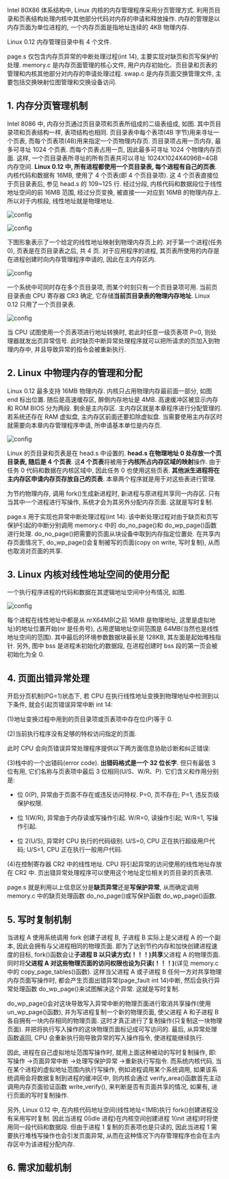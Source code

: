 Intel 80X86 体系结构中, Linux 内核的内存管理程序采用分页管理方式. 利用页目录和页表结构处理内核中其他部分代码对内存的申请和释放操作. 内存的管理是以内存页面为单位进程的, 一个内存页面是指地址连续的 4KB 物理内存.

Linux 0.12 内存管理目录中有 4 个文件.

page.s 仅包含内存页异常的中断处理过程(int 14), 主要实现对缺页和页写保护的处理. memory.c 是内存页面管理的核心文件, 用户内存初始化、页目录和页表的管理和内核其他部分对内存的申请处理过程. swap.c 是内存页面交换管理文件, 主要包括交换映射位图管理和交换设备访问.

## 1. 内存分页管理机制

Intel 8086 中, 内存分页通过页目录项和页表所组成的二级表组成, 如图. 其中页目录项和页表结构一样, 表项结构也相同. 页目录表中每个表项(4B 字节)用来寻址一个页表, 而每个页表项(4B)用来指定一个页物理内存页. 页目录项占用一页内存, 最多可寻址 1024 个页表. 而每个页表占用一页, 因此最多可寻址 1024 个物理内存页面. 这样, 一个页目录表所寻址的所有页表共可以寻址 1024X1024X4096B=4GB 内存空间. **Linux 0.12 中, 所有进程都使用一个页目录表, 每个进程有自己的页表**. 内核代码和数据有 16MB, 使用了 4 个页表(即 4 个页目录项). 这 4 个页表直接位于页目录表后, 参见 head.s 的 109\~125 行. 经过分段, 内核代码和数据段位于线性地址空间的前 16MB 范围, 经过分页变换, 被直接一一对应到 16MB 的物理内存上. 所以对于内核段, 线性地址就是物理地址.

![config](images/1.png)

![config](images/2.png)

下图形象表示了一个给定的线性地址映射到物理内存页上的. 对于第一个进程(任务 0), 页表是在页目录表之后, 共 4 页. 对于应用程序的进程, 其页表所使用的内存是在进程创建时向内存管理程序申请的, 因此在主内存区内.

![config](images/3.png)

一个系统中可同时存在多个页目录项, 而某个时刻只有一个页目录项可用. 当前页目录表由 CPU 寄存器 CR3 确定, 它存储**当前页目录表的物理内存地址**. Linux 0.12 只用了一个页目录表.

![config](images/4.png)

当 CPU 试图使用一个页表项进行地址转换时, 若此时任意一级页表项 P=0, 则处理器就发出页异常信号. 此时缺页中断异常处理程序就可以把所请求的页加入到物理内存中, 并且导致异常的指令会被重新执行.

## 2. Linux 中物理内存的管理和分配

Linux 0.12 最多支持 16MB 物理内存. 内核只占用物理内存最前面一部分, 如图 end 标出位置. 随后是高速缓存区, 醉倒内存地址是 4MB. 高速缓冲区被显示内存和 ROM BIOS 分为两段. 剩余是主内存区. 主内存区就是本章程序进行分配管理的. 若系统还存在 RAM 虚拟盘, 主内存区前面还要扣除虚拟盘. 当需要使用主内存区时就需要向本章内存管理程序申请, 所申请基本单位是内存页.

![config](images/5.png)

Linux 的页目录和页表是在 head.s 中设置的. **head.s 在物理地址 0 处存放一个页目录表, 随后是 4 个页表**. 这**4 个页表**将被用于**内核所占内存区域的映射**操作. 由于任务 0 代码和数据在内核区域中, 因此任务 0 也使用这些页表. **其他派生进程将在主内存区申请内存页存放自己的页表**. 本章两个程序就是用于对这些表进行管理.

为节约物理内存, 调用 fork()生成新进程时, 新进程与原进程共享同一内存区. 只有当其中一个进程进行写操作, 系统才会为其另外分配内存页面. 这就是写时复制.

page.s 用于实现也异常中断处理过程(int 14). 该中断处理过程对由于缺页和页写保护引起的中断分别调用 memory.c 中的 do\_no\_page()和 do\_wp\_page()函数进行处理. do\_no\_page()把需要的页面从块设备中取到内存指定位置处. 在共享内存页面情况下, do\_wp\_page()会复制被写的页面(copy on write, 写时复制), 从而也取消对页面的共享.

## 3. Linux 内核对线性地址空间的使用分配

一个执行程序进程的代码和数据在其逻辑地址空间中分布情况, 如图.

![config](images/6.png)

每个进程在线性地址中都是从 nrX64MB(之前 16MB 是物理地址, 这里是虚拟地址)的地址位置开始(nr 是任务号), 占用逻辑地址空间范围是 64MB(当然也是线性地址空间的范围). 其中最后的环境参数数据块最长是 128KB, 其左面是起始堆栈指针. 另外, 图中 bss 是进程未初始化的数据段, 在进程创建时 bss 段的第一页会被初始化为全 0.

## 4. 页面出错异常处理

开启分页机制(PG=1)状态下, 若 CPU 在执行线性地址变换到物理地址中检测到以下条件, 就会引起页错误异常中断 int 14:

(1)地址变换过程中用到的页目录项或页表项中存在位(P)等于 0.

(2)当前执行程序没有足够的特权访问指定的页面.

此时 CPU 会向页错误异常处理程序提供以下两方面信息协助诊断和纠正错误:

(3)栈中的一个出错码(error code). **出错码格式是一个 32 位长字**. 但只有最低 3 位有用, 它们名称与页表项中最后 3 位相同(U/S、W/R、P). 它们含义和作用分别是:

- 位 0(P), 异常由于页面不存在或违反访问特权. P=0, 页不存在; P=1, 违反页级保护权限.

- 位 1(W/R), 异常由于内存读或写操作引起. W/R=0, 读操作引起; W/R=1, 写操作引起.

- 位 2(U/S), 异常时 CPU 执行的代码级别. U/S=0, CPU 正在执行超级用户代码; U/S=1, CPU 正在执行一般用户代码.

(4)在控制寄存器 CR2 中的线性地址. CPU 将引起异常的访问使用的线性地址存放在 CR2 中. 页出错异常处理程序可以使用这个地址定位相关的页目录的页表项.

page.s 就是利用以上信息区分是**缺页异常**还是**写保护异常**, 从而确定调用 memory.c 中的缺页处理函数 do\_no\_page()或写保护函数 do\_wp\_page()函数.

## 5. 写时复制机制

当进程 A 使用系统调用 fork 创建子进程 B, 子进程 B 实际上是父进程 A 的一个副本, 因此会拥有与父进程相同的物理页面. 即为了达到节约内存和加快创建进程速度的目标, fork()函数会让**子进程 B 以只读方式(！！！)共享**父进程 A 的物理页面. 同时将**父进程 A 对这些物理页面的访问权限也设为只读(！！！)**(详见 memory.c 中的 copy\_page\_tables()函数). 这样当父进程 A 或子进程 B 任何一方对共享物理内存页面写操作时, 都会产生页面出错异常(page\_fault int 14)中断, 然后会执行异常处理函数 do\_wp\_page()来试图解决这个异常. 这就是写时复制.

do\_wp\_page()会对这块导致写入异常中断的物理页面进行取消共享操作(使用 un\_wp\_page()函数), 并为写进程复制一个新的物理页面, 使父进程 A 和子进程 B 各自拥有一块内存相同的物理页面. 这时才真正进行了复制操作(只复制这一块物理页面). 并把将执行写入操作的这块物理页面标记成可写访问的. 最后, 从异常处理函数返回, CPU 会重新执行刚导致异常的写入操作指令, 使进程能继续执行.

因此, 进程在自己虚拟地址范围写操作时, 就用上面这种被动的写时复制操作, 即: 写操作 ->页面异常中断 ->处理写保护异常 ->重新执行写指令. 而系统内核代码, 当在某个进程的虚拟地址范围内执行写操作, 例如进程调用某个系统调用, 如果该系统调用会将数据复制到进程的缓冲区中, 则内核会通过 verify\_area()函数首先主动调用内存页面验证函数 write\_verify(), 来判断是否有页面共享的情况, 如果有, 进行页面的写时复制操作.

另外, Linux 0.12 中, 在内核代码地址空间(线性地址\<1MB)执行 fork()创建进程没有采用写时复制. 因此当进程 0(idle 进程)在内核空间创建进程 1(init 进程)时将使用同一段代码和数据段. 但由于进程 1 复制的页表项也是只读的, 因此当进程 1 需要执行堆栈写操作也会引发页面异常, 从而在这种情况下内存管理程序也会在主内存区中为该进程分配内存.

## 6. 需求加载机制

